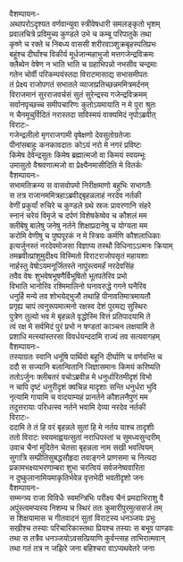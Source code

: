 वैशम्पायनः-  
अथापरोऽदृश्यत वर्णवान्युवा स्त्रीवेषधारी समलङ्कृतो भृशम्  
प्रवालचित्रे प्रविमुच्य कुण्डले उभे च कम्बू परिपातुके तथा  
कृष्णे च रक्ते च निबध्य वाससी शरीरवाञ्शुक्रबृहस्पतिप्रभः  
बहूंश्च दीर्घांश्च विकीर्य मूर्धजान्महाभुजो मत्तगजेन्द्रविक्रमः  
क्लैब्येन वेषेण न भाति भाति च ग्रहाभिपन्नो नभसीव चन्द्रमाः  
गतेन चोर्वी परिकम्पयंस्तदा विराटमासाद्य सभासमीपतः  
तं प्रेक्ष्य राजोपगतं सभातले व्याजाप्रतिच्छन्नममित्रमर्दनम्  
विराजमानं सुरराजवर्चसं सुतं सुरेन्द्रस्य गजेन्द्रविक्रमम्  
सर्वानपृच्छच्च समीपचारिणः कुतोऽयमायाति न मे पुरा श्रुतः  
न चैनमूचुर्विदितं नरास्तदा सविस्मयं वाक्यमिदं नृपोऽब्रवीत्  
विराटः-  
गजेन्द्रलीलो मृगराजगामी वृषेक्षणो देवसुतोग्रतेजाः  
पीनांसबाहुः कनकावदातः कोऽयं नरो मे नगरं प्रविष्टः  
किमेष देवेन्द्रसुतः किमेष ब्रह्मात्मजो वा किमयं स्वयम्भूः  
उमासुतो वैश्रवणात्मजो वा प्रेक्ष्यैनमासीदिति मे वितर्कः  
वैशम्पायनः-  
सभामतिक्रम्य स वासवोपमो निरीक्षमाणो बहुभिः सभागतैः  
स तत्र राजानममित्रहाऽब्रवीद्बृहन्नलाहं नरदेव नर्तकी  
वेणीं प्रकुर्यां रुचिरे च कुण्डले ग्रथे स्रजः प्रावरणानि संहरे  
स्नानं चरेयं विमृजे च दर्पणं विशेषकेष्वेव च कौशलं मम  
क्लीबेषु बालेषु जनेषु नर्तने शिक्षाप्रदानेषु च योग्यता मम  
करोमि वेणीषु च पुष्पपूरकं न मे स्त्रियः कर्मणि कौशलाधिकाः  
इत्यर्जुनस्तं नरदेवमोजसा विज्ञाप्य तस्थौ विधिनाऽऽत्मनः क्रियाम्  
तमब्रवीत्प्रांशुमुदीक्ष्य विस्मितो विराटराजोपसृतं महायशाः  
नार्हस्तु वेषोऽयमनूर्जितस्ते नापुंस्त्वमर्हं नरदेवसिंह  
तवैव वेषः शुभवेषभूषणैर्विभूषितो भूतपतेरिव प्रभो  
विभाति भानोरिव रश्मिमालिनो घनावरुद्धे गगने घनैरिव  
धनुर्हि मन्ये तव शोभयेद्भुजौ तथाहि पीनावतिमात्रमायतौ  
प्रगृह्य चापं त्वनुरूपमात्मनो रक्षस्व देशं पुरमद्य सुस्थिरः  
पुत्रेण तुल्यो भव मे बृहन्नले वृद्धोस्मि वित्तं प्रतिपादयामि ते  
त्वं रक्ष मे सर्वमिदं पुरं प्रभो न षण्डतां काञ्चन लक्षयामि ते  
प्रशाधि मत्स्यांस्तरसा विवर्धयन्ददामि राज्यं तव सत्यवागहम्  
वैशम्पायनः-  
तस्याग्रतः स्वानि धनूंषि पार्थिवो बहूनि दीर्घाणि च वर्णवन्ति च  
ददौ स सज्यानि बलान्वितानि जिज्ञासमानः किमयं करिष्यति  
ततोऽर्जुनः क्लीबतरं वचोऽब्रवीन्न मे धनुर्धारितमीदृशं विभो  
न चापि दृष्टं धनुरीदृशं क्वचिन्न मादृशाः सन्ति धनुर्धरा भुवि  
नृत्यामि गायामि च वादयाम्यहं प्रानर्तने कौशलनैपुणं मम  
तदुत्तरायाः परिधत्स्व नर्तने भवामि देव्या नरदेव नर्तकी  
विराटः-  
ददामि ते तं हि वरं बृहन्नले सुतां हि मे नर्तय याश्च तादृशीः  
ततो विराटः स्वयमाह्वयत्सुतां नराधिपस्तां च सुमध्यसुन्दरीम्  
उवाच चैनां मुदितेन चेतसा बृहन्नला नाम सखी भवत्वियम्  
सुगात्रि सम्प्रीतिसुबद्धसौहृदा तवाङ्गने प्राणसमा च नित्यदा  
प्रकामभक्ष्याभरणाम्बरा शुभा चरत्वियं सर्वजनेष्ववारिता  
न दुष्कुलानामियमाकृतिर्भवेन्न वृत्तभेदी भवतीदृशो जनः  
वैशम्पायनः-  
सम्मन्त्र्य राजा विविधैः स्वमन्त्रिभिः परीक्ष्य चैनं प्रमदाभिराशु वै  
अपुंस्त्वमप्यस्य निशम्य च स्थिरं ततः कुमारीपुरमुत्ससर्ज तम्  
स शिक्षयामास च गीतवादनं सुतां विराटस्य धनञ्जयः प्रभुः  
सखीश्च तस्याः परिचारिकास्तथा प्रियश्च तस्याः स बभूव पाण्डवः  
तथा स तत्रैव धनञ्जयोऽवसत्प्रियाणि कुर्वन्त्सह ताभिरात्मवान्  
तथा गतं तत्र न जझिरे जना बहिश्चरा वाऽप्यथवेतरे जनाः  
